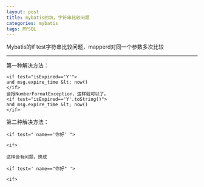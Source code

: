 ```yaml
---
layout: post
title: mybatis的坑，字符串比较问题
categories: mybatis
tags: MYSQL
---
```


Mybatis的if test字符串比较问题，mapperd对同一个参数多次比较

-------------------

第一种解决方法：
```
<if test="isExpired=='Y'">
and msg.expire_time &lt; now()
</if>
会报NumberFormatException，这样就可以了。
<if test="isExpired=='Y'.toString()">
and msg.expire_time &lt; now()
</if>
```

第二种解决方法：
```
<if test=" name=='你好' ">

<if>

这样会有问题，换成

<if test=' name=="你好" '>

<if>
```